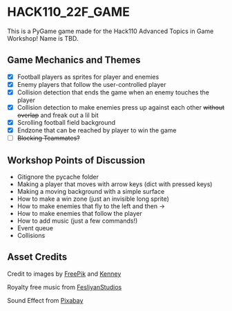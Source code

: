 # HACK110_22F_GAME

This is a PyGame game made for the Hack110 Advanced Topics in Game Workshop! Name is TBD.

## Game Mechanics and Themes
- [X] Football players as sprites for player and enemies
- [X] Enemy players that follow the user-controlled player 
- [X] Collision detection that ends the game when an enemy touches the player
- [X] Collision detection to make enemies press up against each other ~~without overlap~~ and freak out a lil bit
- [X] Scrolling football field background 
- [X] Endzone that can be reached by player to win the game 
- [ ] ~~Blocking Teammates?~~

## Workshop Points of Discussion
- Gitignore the pycache folder
- Making a player that moves with arrow keys (dict with pressed keys)
- Making a moving background with a simple surface
- How to make a win zone (just an invisible long sprite)
- How to make enemies that fly to the left and then ->
- How to make enemies that follow the player
- How to add music (just a few commands!)
- Event queue
- Collisions

## Asset Credits
Credit to images by [FreePik](https://www.freepik.com/free-vector/american-football-field-top-view_11684074.htm#query=football%20field&position=0&from_view=keyword#position=0&query=football%20field) and [Kenney](www.kenney.nl/assets/sports-pack)

Royalty free music from [FesliyanStudios](https://www.FesliyanStudios.com)

Sound Effect from [Pixabay](https://pixabay.com/?utm_source=link-attribution&amp;utm_medium=referral&amp;utm_campaign=music&amp;utm_content=6185)